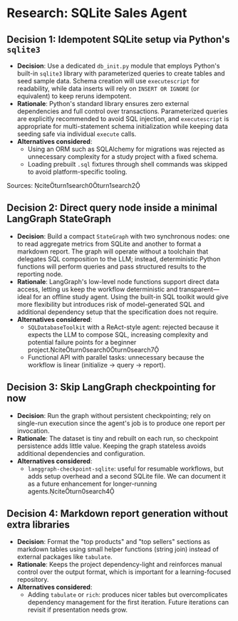 # Research: SQLite Sales Agent

## Decision 1: Idempotent SQLite setup via Python's `sqlite3`
- **Decision**: Use a dedicated `db_init.py` module that employs Python's built-in `sqlite3` library with parameterized queries to create tables and seed sample data. Schema creation will use `executescript` for readability, while data inserts will rely on `INSERT OR IGNORE` (or equivalent) to keep reruns idempotent.
- **Rationale**: Python's standard library ensures zero external dependencies and full control over transactions. Parameterized queries are explicitly recommended to avoid SQL injection, and `executescript` is appropriate for multi-statement schema initialization while keeping data seeding safe via individual `execute` calls.
- **Alternatives considered**:
  - Using an ORM such as SQLAlchemy for migrations was rejected as unnecessary complexity for a study project with a fixed schema.
  - Loading prebuilt `.sql` fixtures through shell commands was skipped to avoid platform-specific tooling.

Sources: citeturn1search0turn1search2

## Decision 2: Direct query node inside a minimal LangGraph StateGraph
- **Decision**: Build a compact `StateGraph` with two synchronous nodes: one to read aggregate metrics from SQLite and another to format a markdown report. The graph will operate without a toolchain that delegates SQL composition to the LLM; instead, deterministic Python functions will perform queries and pass structured results to the reporting node.
- **Rationale**: LangGraph's low-level node functions support direct data access, letting us keep the workflow deterministic and transparent—ideal for an offline study agent. Using the built-in SQL toolkit would give more flexibility but introduces risk of model-generated SQL and additional dependency setup that the specification does not require.
- **Alternatives considered**:
  - `SQLDatabaseToolkit` with a ReAct-style agent: rejected because it expects the LLM to compose SQL, increasing complexity and potential failure points for a beginner project.citeturn0search0turn0search7
  - Functional API with parallel tasks: unnecessary because the workflow is linear (initialize → query → report).

## Decision 3: Skip LangGraph checkpointing for now
- **Decision**: Run the graph without persistent checkpointing; rely on single-run execution since the agent's job is to produce one report per invocation.
- **Rationale**: The dataset is tiny and rebuilt on each run, so checkpoint persistence adds little value. Keeping the graph stateless avoids additional dependencies and configuration.
- **Alternatives considered**:
  - `langgraph-checkpoint-sqlite`: useful for resumable workflows, but adds setup overhead and a second SQLite file. We can document it as a future enhancement for longer-running agents.citeturn0search4

## Decision 4: Markdown report generation without extra libraries
- **Decision**: Format the "top products" and "top sellers" sections as markdown tables using small helper functions (string join) instead of external packages like `tabulate`.
- **Rationale**: Keeps the project dependency-light and reinforces manual control over the output format, which is important for a learning-focused repository.
- **Alternatives considered**:
  - Adding `tabulate` or `rich`: produces nicer tables but overcomplicates dependency management for the first iteration. Future iterations can revisit if presentation needs grow.
